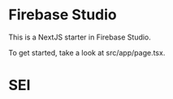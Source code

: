 # Firebase Studio

This is a NextJS starter in Firebase Studio.

To get started, take a look at src/app/page.tsx.
# SEI

